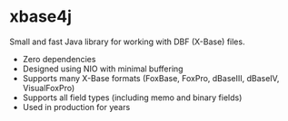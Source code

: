 # xbase4j

Small and fast Java library for working with DBF (X-Base) files.
* Zero dependencies
* Designed using NIO with minimal buffering
* Supports many X-Base formats (FoxBase, FoxPro, dBaseIII, dBaseIV, VisualFoxPro)
* Supports all field types (including memo and binary fields)
* Used in production for years
